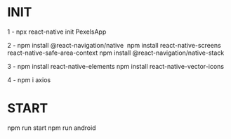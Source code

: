 # INIT
1 - 
npx react-native init PexelsApp

2 - 
npm install @react-navigation/native ​
npm install react-native-screens react-native-safe-area-context
npm install @react-navigation/native-stack

3 -
npm install react-native-elements
npm install react-native-vector-icons

4 - 
npm i axios




# START
npm run start
npm run android